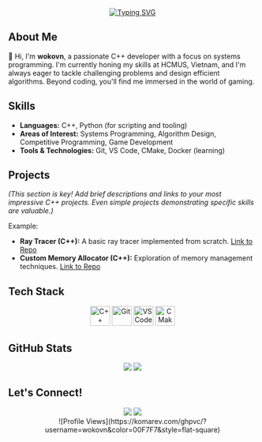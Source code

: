 <div align="center">
  <a href="https://git.io/typing-svg"><img src="https://readme-typing-svg.demolab.com?font=Fira+Code&pause=1000&color=00F7F7¢er=true&vCenter=true&width=435&lines=Welcome+to+my+GitHub!+%F0%9F%91%8B;C%2B%2B+Developer+%F0%9F%92%BB;HCMUS+Student+%F0%9F%8E%93;Focus+on+Systems+Programming+%F0%9F%94%A5;Gaming+Enthusiast+%F0%9F%8E%AE" alt="Typing SVG" /></a>
</div>


## About Me

👋 Hi, I'm **wokovn**, a passionate C++ developer with a focus on systems programming. I'm currently honing my skills at HCMUS, Vietnam, and I'm always eager to tackle challenging problems and design efficient algorithms.  Beyond coding, you'll find me immersed in the world of gaming.

## Skills

* **Languages:** C++, Python (for scripting and tooling)
* **Areas of Interest:** Systems Programming, Algorithm Design, Competitive Programming, Game Development
* **Tools & Technologies:** Git, VS Code, CMake, Docker (learning)

## Projects

*(This section is key! Add brief descriptions and links to your most impressive C++ projects. Even simple projects demonstrating specific skills are valuable.)*

Example:

* **Ray Tracer (C++):** A basic ray tracer implemented from scratch. [Link to Repo](your-repo-link)
* **Custom Memory Allocator (C++):**  Exploration of memory management techniques. [Link to Repo](your-repo-link)


## Tech Stack

<div align="center">
  <img src="https://skillicons.dev/icons/c++?style=flat-square" width="40" height="40" alt="C++" />
  <img src="https://skillicons.dev/icons/git?style=flat-square" width="40" height="40" alt="Git" />
  <img src="https://skillicons.dev/icons/vscode?style=flat-square" width="40" height="40" alt="VS Code" />
   <img src="https://skillicons.dev/icons/cmake?style=flat-square" width="40" height="40" alt="CMake" />
</div>


## GitHub Stats

<div align="center">
  <img src="https://github-readme-stats.vercel.app/api?username=wokovn&show_icons=true&theme=tokyonight&hide_border=true&bg_color=0D1117&title_color=00F7F7&icon_color=00F7F7&count_private=true"/>
  <img src="https://github-readme-stats.vercel.app/api/top-langs/?username=wokovn&layout=compact&theme=tokyonight&hide_border=true&bg_color=0D1117&title_color=00F7F7&card_width=400"/>
</div>


## Let's Connect!

<div align="center">
 <a href="https://www.tiktok.com/@wokovn"><img src="https://img.shields.io/badge/TikTok-000000?style=for-the-badge&logo=tiktok&logoColor=white" /></a>
 <a href="https://github.com/wokovn"><img src="https://img.shields.io/badge/GitHub-100000?style=for-the-badge&logo=github&logoColor=white" /></a>
</div>



<div align="center">
  ![Profile Views](https://komarev.com/ghpvc/?username=wokovn&color=00F7F7&style=flat-square)
</div>
